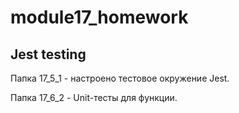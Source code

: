# module17_homework
## Jest testing
Папка 17_5_1 - настроено тестовое окружение Jest.

Папка 17_6_2 - Unit-тесты для функции.
